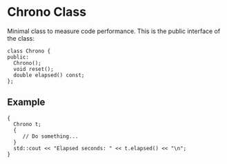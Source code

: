 # Chrono Class

Minimal class to measure code performance.
This is the public interface of the class:

    class Chrono {
    public:
      Chrono();
      void reset();
      double elapsed() const;
    };

## Example

    {
      Chrono t;
      {
         // Do something...
      }
      std::cout << "Elapsed seconds: " << t.elapsed() << "\n";
    }
